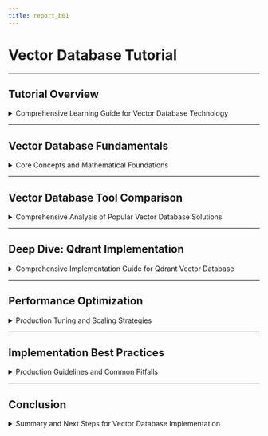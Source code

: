 ```yaml
---
title: report_b01
---
```


# Vector Database Tutorial

---

## Tutorial Overview

<details>
<summary>Comprehensive Learning Guide for Vector Database Technology</summary>

---

- **Purpose**: Create comprehensive tutorial for vector database technology suitable for self-study and team knowledge sharing.  
- **Scope**: Definitions, common tools, detailed tool analysis, and practical implementation guidance.  
- **Target audience**: Data engineers, ML engineers, and technical teams requiring vector search capabilities.  
- **Key outcomes**: Understanding of vector databases, tool selection criteria, and implementation best practices.  

#### Learning Objectives

- **Conceptual understanding**: Master vector database fundamentals and use cases.  
- **Tool evaluation**: Compare popular vector database options and their strengths.  
- **Practical skills**: Implement vector search solutions using selected tools.  
- **Performance optimization**: Apply best practices for scaling and efficiency.  

---

#### Tutorial Structure

- **Foundation concepts**: Vector embeddings, similarity search, and indexing algorithms.  
- **Tool comparison**: Analysis of `10+` popular vector database solutions.  
- **Deep dive implementation**: Detailed examination of one selected tool with code examples.  
- **Performance tuning**: Optimization strategies and production considerations.  

---

</details>

---

## Vector Database Fundamentals

<details>
<summary>Core Concepts and Mathematical Foundations</summary>

---

- **Vector embeddings**: High-dimensional numerical representations of data (text, images, audio).  
- **Similarity search**: Finding vectors closest to a query vector using distance metrics.  
- **Distance metrics**: Cosine similarity, Euclidean distance, dot product for measuring vector proximity.  
- **Indexing algorithms**: HNSW, IVF, LSH for efficient approximate nearest neighbor search.  

#### Mathematical Foundations

- **Vector space model**: Data represented as points in high-dimensional space (`100-4096` dimensions typical).  
- **Cosine similarity calculation**:
  ```python
  import numpy as np
  
  def cosine_similarity(vector_a, vector_b):
      dot_product = np.dot(vector_a, vector_b)
      norm_a = np.linalg.norm(vector_a)
      norm_b = np.linalg.norm(vector_b)
      return dot_product / (norm_a * norm_b)
  
  # Example usage
  vec1 = np.array([0.1, 0.3, 0.5, 0.7])
  vec2 = np.array([0.2, 0.4, 0.6, 0.8])
  similarity = cosine_similarity(vec1, vec2)
  print(f"Cosine similarity: {similarity:.4f}")
  ```

- **Euclidean distance**: `sqrt(sum((a_i - b_i)^2))` for measuring direct distance between vectors.  
- **Dimensionality challenges**: Curse of dimensionality affecting search performance at scale.  

---

#### Use Cases and Applications

- **Semantic search**: Finding documents similar in meaning rather than exact keyword matches.  
- **Recommendation systems**: Suggesting items based on user behavior and item similarity.  
- **Image recognition**: Searching for visually similar images using CNN-generated embeddings.  
- **Anomaly detection**: Identifying outliers by measuring distance from normal patterns.  
- **RAG systems**: Retrieval-Augmented Generation for LLM knowledge enhancement.  

---

</details>

---

## Vector Database Tool Comparison

<details>
<summary>Comprehensive Analysis of Popular Vector Database Solutions</summary>

---

- **Open source solutions**: Chroma, Weaviate, Qdrant, Milvus for self-hosted deployments.  
- **Cloud-managed services**: Pinecone, Zilliz Cloud, Amazon OpenSearch for scalable solutions.  
- **Traditional databases**: PostgreSQL pgvector, MongoDB Atlas Search for existing infrastructure.  
- **Specialized engines**: Faiss, Annoy for high-performance research applications.  

#### Detailed Tool Analysis

| Tool | Type | Strengths | Weaknesses | Best Use Case |
|------|------|-----------|------------|---------------|
| **Pinecone** | Cloud SaaS | Fully managed, fast queries, auto-scaling | Vendor lock-in, cost at scale | Production RAG systems |
| **Chroma** | Open Source | Simple API, good documentation, embeddings support | Limited scale, newer project | Prototyping, small projects |
| **Weaviate** | Open Source | GraphQL API, multiple vectors per object, schema flexibility | Complex setup, resource intensive | Knowledge graphs, complex data |
| **Qdrant** | Open Source | Rust performance, payload filtering, clustering | Smaller ecosystem, learning curve | High-performance applications |
| **Milvus** | Open Source | Massive scale, multiple index types, distributed | Complex deployment, resource heavy | Enterprise scale deployments |
| **pgvector** | Extension | PostgreSQL integration, familiar SQL, ACID compliance | Performance limits, fewer features | Existing PostgreSQL workflows |

---

#### Selection Criteria Matrix

- **Scale requirements**:
  - Small (`<1M vectors`): Chroma, pgvector, SQLite-vss
  - Medium (`1M-100M vectors`): Qdrant, Weaviate, single-node Milvus
  - Large (`>100M vectors`): Pinecone, distributed Milvus, Zilliz Cloud

- **Infrastructure preferences**:
  - **Self-hosted**: Milvus, Qdrant, Weaviate, Chroma
  - **Cloud-managed**: Pinecone, Zilliz Cloud, Azure Cognitive Search
  - **Hybrid**: Weaviate Cloud, self-hosted with cloud backup

- **Integration complexity**:
  - **Simple**: Chroma, Pinecone (REST APIs)
  - **Moderate**: Qdrant, pgvector (SQL knowledge helpful)
  - **Complex**: Milvus (distributed setup), Weaviate (GraphQL)

---

</details>

---

## Deep Dive: Qdrant Implementation

<details>
<summary>Comprehensive Implementation Guide for Qdrant Vector Database</summary>

---

- **Selection rationale**: Qdrant chosen for balance of performance, features, and operational simplicity.  
- **Key features**: Rust-based performance, payload filtering, horizontal scaling, REST API.  
- **Deployment options**: Docker container, Kubernetes, cloud instances, Qdrant Cloud.  
- **Use case focus**: Building a semantic search system for technical documentation.  

#### Installation and Setup

- **Docker deployment**:
  ```bash
  # Pull and run Qdrant container
  docker pull qdrant/qdrant
  docker run -p 6333:6333 -p 6334:6334 qdrant/qdrant
  
  # With persistent storage
  docker run -p 6333:6333 -p 6334:6334 \
    -v $(pwd)/qdrant_storage:/qdrant/storage:z \
    qdrant/qdrant
  ```

- **Python client installation**:
  ```bash
  pip install qdrant-client sentence-transformers
  ```

- **Basic client setup**:
  ```python
  from qdrant_client import QdrantClient
  from qdrant_client.http import models
  
  # Connect to Qdrant instance
  client = QdrantClient("localhost", port=6333)
  
  # Verify connection
  print(client.get_collections())
  ```

---

#### Collection Creation and Configuration

- **Collection setup with optimized parameters**:
  ```python
  from qdrant_client.http import models
  
  # Create collection for document embeddings
  client.create_collection(
      collection_name="tech_docs",
      vectors_config=models.VectorParams(
          size=384,  # sentence-transformers/all-MiniLM-L6-v2 dimension
          distance=models.Distance.COSINE
      ),
      optimizers_config=models.OptimizersConfig(
          default_segment_number=2,
          max_segment_size=20000,
          memmap_threshold=20000,
          indexing_threshold=20000,
          flush_interval_sec=5,
          max_optimization_threads=2
      ),
      hnsw_config=models.HnswConfig(
          m=16,  # Number of bi-directional links for every new element
          ef_construct=100,  # Size of the dynamic candidate list
          full_scan_threshold=10000,  # Threshold for switching to brute-force search
          max_indexing_threads=2  # Number of parallel threads for indexing
      )
  )
  ```

- **Index configuration explanation**:
  - **HNSW parameters**: Hierarchical Navigable Small World algorithm for efficient ANN search
  - **M value**: Higher values improve recall but increase memory usage (`16` optimal for most cases)
  - **ef_construct**: Construction time vs accuracy tradeoff (`100-200` typical range)
  - **Distance metric**: Cosine similarity best for normalized embeddings

---

#### Data Ingestion Pipeline

- **Document preprocessing and embedding generation**:
  ```python
  from sentence_transformers import SentenceTransformer
  import uuid
  from typing import List, Dict
  
  # Initialize embedding model
  model = SentenceTransformer('sentence-transformers/all-MiniLM-L6-v2')
  
  def process_documents(documents: List[Dict]) -> List[Dict]:
      """
      Process documents and generate embeddings
      
      Args:
          documents: List of dicts with 'title', 'content', 'metadata'
      
      Returns:
          List of processed documents with embeddings
      """
      processed_docs = []
      
      for doc in documents:
          # Combine title and content for embedding
          text_to_embed = f"{doc['title']} {doc['content']}"
          
          # Generate embedding
          embedding = model.encode(text_to_embed).tolist()
          
          # Prepare document for insertion
          processed_doc = {
              "id": str(uuid.uuid4()),
              "vector": embedding,
              "payload": {
                  "title": doc["title"],
                  "content": doc["content"],
                  "url": doc.get("url", ""),
                  "category": doc.get("category", "general"),
                  "timestamp": doc.get("timestamp", ""),
                  "word_count": len(doc["content"].split())
              }
          }
          processed_docs.append(processed_doc)
      
      return processed_docs
  
  # Example document processing
  sample_docs = [
      {
          "title": "Vector Database Introduction",
          "content": "Vector databases store high-dimensional vectors...",
          "category": "tutorial",
          "url": "/docs/vector-intro"
      },
      {
          "title": "Qdrant Setup Guide",
          "content": "Qdrant is a vector similarity search engine...",
          "category": "implementation",
          "url": "/docs/qdrant-setup"
      }
  ]
  
  processed_documents = process_documents(sample_docs)
  ```

- **Batch insertion with error handling**:
  ```python
  from qdrant_client.http import models
  
  def insert_documents_batch(client, collection_name: str, documents: List[Dict], batch_size: int = 100):
      """
      Insert documents in batches with error handling
      """
      total_docs = len(documents)
      successful_inserts = 0
      
      for i in range(0, total_docs, batch_size):
          batch = documents[i:i + batch_size]
          
          try:
              # Prepare points for insertion
              points = [
                  models.PointStruct(
                      id=doc["id"],
                      vector=doc["vector"],
                      payload=doc["payload"]
                  ) for doc in batch
              ]
              
              # Insert batch
              operation_info = client.upsert(
                  collection_name=collection_name,
                  wait=True,
                  points=points
              )
              
              successful_inserts += len(batch)
              print(f"Inserted batch {i//batch_size + 1}: {len(batch)} documents")
              
          except Exception as e:
              print(f"Error inserting batch {i//batch_size + 1}: {str(e)}")
              continue
      
      print(f"Total successful inserts: {successful_inserts}/{total_docs}")
      return successful_inserts
  
  # Insert processed documents
  insert_documents_batch(client, "tech_docs", processed_documents)
  ```

---

#### Advanced Search Implementation

- **Semantic search with filtering**:
  ```python
  def semantic_search(
      query: str, 
      collection_name: str = "tech_docs",
      limit: int = 10,
      score_threshold: float = 0.7,
      category_filter: str = None
  ) -> List[Dict]:
      """
      Perform semantic search with optional filtering
      
      Args:
          query: Search query text
          collection_name: Qdrant collection name
          limit: Maximum number of results
          score_threshold: Minimum similarity score
          category_filter: Optional category filter
      
      Returns:
          List of search results with scores
      """
      # Generate query embedding
      query_embedding = model.encode(query).tolist()
      
      # Build filter conditions
      must_conditions = []
      if category_filter:
          must_conditions.append(
              models.FieldCondition(
                  key="category",
                  match=models.MatchValue(value=category_filter)
              )
          )
      
      # Add minimum word count filter (avoid very short documents)
      must_conditions.append(
          models.FieldCondition(
              key="word_count",
              range=models.Range(gte=10)
          )
      )
      
      search_filter = models.Filter(must=must_conditions) if must_conditions else None
      
      # Perform search
      search_results = client.search(
          collection_name=collection_name,
          query_vector=query_embedding,
          query_filter=search_filter,
          limit=limit,
          score_threshold=score_threshold,
          with_payload=True,
          with_vectors=False
      )
      
      # Format results
      formatted_results = []
      for result in search_results:
          formatted_results.append({
              "id": result.id,
              "score": result.score,
              "title": result.payload["title"],
              "content": result.payload["content"][:200] + "...",
              "category": result.payload["category"],
              "url": result.payload.get("url", "")
          })
      
      return formatted_results
  
  # Example searches
  results = semantic_search("How to set up vector database?", limit=5)
  for result in results:
      print(f"Score: {result['score']:.3f} - {result['title']}")
  
  # Category-filtered search
  tutorial_results = semantic_search(
      "vector similarity search", 
      category_filter="tutorial", 
      limit=3
  )
  ```

- **Hybrid search combining vector and text matching**:
  ```python
  def hybrid_search(
      query: str,
      text_fields: List[str] = ["title", "content"],
      vector_weight: float = 0.7,
      text_weight: float = 0.3,
      limit: int = 10
  ) -> List[Dict]:
      """
      Combine vector similarity with text matching for better results
      """
      # Vector search
      vector_results = semantic_search(query, limit=limit*2)
      
      # Text-based search using payload matching
      text_conditions = []
      for field in text_fields:
          text_conditions.append(
              models.FieldCondition(
                  key=field,
                  match=models.MatchText(text=query)
              )
          )
      
      text_filter = models.Filter(should=text_conditions)
      
      text_results = client.scroll(
          collection_name="tech_docs",
          scroll_filter=text_filter,
          limit=limit*2,
          with_payload=True,
          with_vectors=False
      )[0]  # scroll returns (points, next_page_offset)
      
      # Combine and rerank results
      combined_scores = {}
      
      # Add vector scores
      for result in vector_results:
          combined_scores[result["id"]] = {
              "vector_score": result["score"] * vector_weight,
              "text_score": 0,
              "data": result
          }
      
      # Add text scores (simple keyword matching)
      query_terms = query.lower().split()
      for point in text_results:
          point_id = point.id
          text_content = (
              point.payload.get("title", "") + " " + 
              point.payload.get("content", "")
          ).lower()
          
          # Simple term frequency scoring
          text_score = sum(text_content.count(term) for term in query_terms)
          text_score = min(text_score / len(query_terms), 1.0)  # Normalize
          
          if point_id in combined_scores:
              combined_scores[point_id]["text_score"] = text_score * text_weight
          else:
              combined_scores[point_id] = {
                  "vector_score": 0,
                  "text_score": text_score * text_weight,
                  "data": {
                      "id": point_id,
                      "title": point.payload["title"],
                      "content": point.payload["content"][:200] + "...",
                      "category": point.payload["category"]
                  }
              }
      
      # Calculate final scores and sort
      final_results = []
      for point_id, scores in combined_scores.items():
          final_score = scores["vector_score"] + scores["text_score"]
          result_data = scores["data"]
          result_data["final_score"] = final_score
          result_data["vector_score"] = scores["vector_score"]
          result_data["text_score"] = scores["text_score"]
          final_results.append(result_data)
      
      # Sort by final score and return top results
      final_results.sort(key=lambda x: x["final_score"], reverse=True)
      return final_results[:limit]
  ```

---

</details>

---

## Performance Optimization

<details>
<summary>Production Tuning and Scaling Strategies</summary>

---

- **Index optimization**: Tuning HNSW parameters for optimal speed-accuracy tradeoff.  
- **Memory management**: Configuring segment sizes and memmap thresholds for efficient RAM usage.  
- **Query optimization**: Batch processing, connection pooling, and caching strategies.  
- **Monitoring setup**: Metrics collection for performance tracking and capacity planning.  

#### HNSW Parameter Tuning

- **M parameter optimization**:
  ```python
  # Test different M values for your dataset
  test_configs = [
      {"m": 8, "ef_construct": 100},   # Lower memory, faster indexing
      {"m": 16, "ef_construct": 100},  # Balanced (recommended)
      {"m": 32, "ef_construct": 200},  # Higher accuracy, more memory
      {"m": 64, "ef_construct": 400}   # Maximum accuracy
  ]
  
  for config in test_configs:
      # Create test collection
      test_collection = f"test_m_{config['m']}"
      client.create_collection(
          collection_name=test_collection,
          vectors_config=models.VectorParams(size=384, distance=models.Distance.COSINE),
          hnsw_config=models.HnswConfig(
              m=config["m"],
              ef_construct=config["ef_construct"]
          )
      )
      
      # Measure indexing time and memory usage
      start_time = time.time()
      insert_documents_batch(client, test_collection, processed_documents)
      indexing_time = time.time() - start_time
      
      # Measure search performance
      search_times = []
      for _ in range(100):
          start_search = time.time()
          semantic_search("vector database tutorial", collection_name=test_collection)
          search_times.append(time.time() - start_search)
      
      avg_search_time = sum(search_times) / len(search_times)
      
      print(f"M={config['m']}: Indexing={indexing_time:.2f}s, "
            f"Search={avg_search_time*1000:.2f}ms")
  ```

- **Memory optimization configuration**:
  ```python
  # Production-optimized collection configuration
  client.create_collection(
      collection_name="production_docs",
      vectors_config=models.VectorParams(
          size=384,
          distance=models.Distance.COSINE
      ),
      optimizers_config=models.OptimizersConfig(
          # Segment configuration for memory efficiency
          default_segment_number=4,          # More segments = better parallelization
          max_segment_size=50000,            # Larger segments = better compression
          memmap_threshold=50000,            # Use memory mapping for large segments
          indexing_threshold=50000,          # Build index after this many vectors
          flush_interval_sec=30,             # Balance between durability and performance
          max_optimization_threads=4        # Use available CPU cores
      ),
      hnsw_config=models.HnswConfig(
          m=16,                              # Balanced accuracy/memory
          ef_construct=200,                  # Higher for better index quality
          full_scan_threshold=1000,          # Switch to brute force for small result sets
          max_indexing_threads=4             # Parallel index construction
      )
  )
  ```

---

#### Scaling and Performance Monitoring

- **Connection pooling and batch optimization**:
  ```python
  import asyncio
  from qdrant_client import AsyncQdrantClient
  from typing import List
  
  class QdrantManager:
      def __init__(self, host: str = "localhost", port: int = 6333, pool_size: int = 10):
          self.client = AsyncQdrantClient(host=host, port=port)
          self.semaphore = asyncio.Semaphore(pool_size)
      
      async def batch_search(self, queries: List[str], collection_name: str) -> List[List[Dict]]:
          """
          Process multiple search queries concurrently
          """
          async def search_single(query: str):
              async with self.semaphore:
                  query_embedding = model.encode(query).tolist()
                  results = await self.client.search(
                      collection_name=collection_name,
                      query_vector=query_embedding,
                      limit=10,
                      with_payload=True
                  )
                  return [{"id": r.id, "score": r.score, "payload": r.payload} for r in results]
          
          # Execute all searches concurrently
          tasks = [search_single(query) for query in queries]
          results = await asyncio.gather(*tasks)
          return results
      
      async def close(self):
          await self.client.close()
  
  # Usage example
  async def main():
      manager = QdrantManager(pool_size=20)
      
      queries = [
          "vector database setup",
          "similarity search algorithms",
          "HNSW index optimization",
          "embedding generation techniques"
      ]
      
      start_time = time.time()
      results = await manager.batch_search(queries, "tech_docs")
      total_time = time.time() - start_time
      
      print(f"Processed {len(queries)} queries in {total_time:.2f}s")
      print(f"Average time per query: {total_time/len(queries)*1000:.2f}ms")
      
      await manager.close()
  
  # Run async example
  # asyncio.run(main())
  ```

- **Performance monitoring and alerting**:
  ```python
  import psutil
  import time
  from dataclasses import dataclass
  from typing import Dict, List
  
  @dataclass
  class PerformanceMetrics:
      timestamp: float
      memory_usage_mb: float
      cpu_usage_percent: float
      active_connections: int
      avg_search_time_ms: float
      collection_size: int
      index_build_time_s: float
  
  class QdrantMonitor:
      def __init__(self, client: QdrantClient, collection_name: str):
          self.client = client
          self.collection_name = collection_name
          self.metrics_history: List[PerformanceMetrics] = []
      
      def collect_metrics(self) -> PerformanceMetrics:
          """Collect current performance metrics"""
          # System metrics
          memory_usage = psutil.virtual_memory().used / (1024 * 1024)  # MB
          cpu_usage = psutil.cpu_percent(interval=1)
          
          # Qdrant metrics
          collection_info = self.client.get_collection(self.collection_name)
          collection_size = collection_info.points_count
          
          # Measure search performance
          search_times = []
          test_query = model.encode("test performance query").tolist()
          
          for _ in range(10):
              start_time = time.time()
              self.client.search(
                  collection_name=self.collection_name,
                  query_vector=test_query,
                  limit=5
              )
              search_times.append((time.time() - start_time) * 1000)  # Convert to ms
          
          avg_search_time = sum(search_times) / len(search_times)
          
          metrics = PerformanceMetrics(
              timestamp=time.time(),
              memory_usage_mb=memory_usage,
              cpu_usage_percent=cpu_usage,
              active_connections=1,  # Would need actual connection pool monitoring
              avg_search_time_ms=avg_search_time,
              collection_size=collection_size,
              index_build_time_s=0  # Would measure during index rebuilds
          )
          
          self.metrics_history.append(metrics)
          return metrics
      
      def generate_performance_report(self, hours: int = 24) -> Dict:
          """Generate performance summary for specified time period"""
          cutoff_time = time.time() - (hours * 3600)
          recent_metrics = [m for m in self.metrics_history if m.timestamp > cutoff_time]
          
          if not recent_metrics:
              return {"error": "No metrics available for specified period"}
          
          return {
              "period_hours": hours,
              "total_measurements": len(recent_metrics),
              "avg_memory_usage_mb": sum(m.memory_usage_mb for m in recent_metrics) / len(recent_metrics),
              "max_memory_usage_mb": max(m.memory_usage_mb for m in recent_metrics),
              "avg_cpu_usage_percent": sum(m.cpu_usage_percent for m in recent_metrics) / len(recent_metrics),
              "avg_search_time_ms": sum(m.avg_search_time_ms for m in recent_metrics) / len(recent_metrics),
              "max_search_time_ms": max(m.avg_search_time_ms for m in recent_metrics),
              "collection_size": recent_metrics[-1].collection_size
          }
  
  # Example monitoring setup
  monitor = QdrantMonitor(client, "tech_docs")
  current_metrics = monitor.collect_metrics()
  print(f"Current search time: {current_metrics.avg_search_time_ms:.2f}ms")
  print(f"Memory usage: {current_metrics.memory_usage_mb:.1f}MB")
  ```

---

#### Production Deployment Considerations

- **High availability setup**:
  ```yaml
  # docker-compose.yml for HA Qdrant cluster
  version: '3.8'
  services:
    qdrant-node-1:
      image: qdrant/qdrant:latest
      ports:
        - "6333:6333"
        - "6334:6334"
      volumes:
        - ./qdrant_data_1:/qdrant/storage
      environment:
        - QDRANT__CLUSTER__ENABLED=true
        - QDRANT__CLUSTER__P2P__PORT=6335
        - QDRANT__CLUSTER__CONSENSUS__TICK_PERIOD_MS=100
      networks:
        - qdrant-network
    
    qdrant-node-2:
      image: qdrant/qdrant:latest
      ports:
        - "6336:6333"
        - "6337:6334"
      volumes:
        - ./qdrant_data_2:/qdrant/storage
      environment:
        - QDRANT__CLUSTER__ENABLED=true
        - QDRANT__CLUSTER__P2P__PORT=6335
        - QDRANT__CLUSTER__CONSENSUS__TICK_PERIOD_MS=100
      networks:
        - qdrant-network
      depends_on:
        - qdrant-node-1
    
    nginx:
      image: nginx:alpine
      ports:
        - "80:80"
      volumes:
        - ./nginx.conf:/etc/nginx/nginx.conf
      depends_on:
        - qdrant-node-1
        - qdrant-node-2
      networks:
        - qdrant-network
  
  networks:
    qdrant-network:
      driver: bridge
  ```

- **Backup and disaster recovery**:
  ```python
  import shutil
  import os
  from datetime import datetime
  
  def backup_qdrant_collection(
      collection_name: str,
      backup_dir: str = "./backups",
      client: QdrantClient = client
  ):
      """Create full backup of Qdrant collection"""
      timestamp = datetime.now().strftime("%Y%m%d_%H%M%S")
      backup_path = os.path.join(backup_dir, f"{collection_name}_{timestamp}")
      
      try:
          # Create snapshot
          snapshot_info = client.create_snapshot(collection_name)
          
          # Download snapshot
          snapshot_data = client.get_snapshot(collection_name, snapshot_info.name)
          
          # Save to backup directory
          os.makedirs(backup_path, exist_ok=True)
          with open(os.path.join(backup_path, "snapshot.tar"), "wb") as f:
              f.write(snapshot_data)
          
          # Save collection info
          collection_info = client.get_collection(collection_name)
          with open(os.path.join(backup_path, "collection_info.json"), "w") as f:
              import json
              f.write(json.dumps({
                  "name": collection_name,
                  "points_count": collection_info.points_count,
                  "vectors_config": str(collection_info.config.params.vectors),
                  "backup_timestamp": timestamp
              }, indent=2))
          
          print(f"Backup completed: {backup_path}")
          return backup_path
          
      except Exception as e:
          print(f"Backup failed: {str(e)}")
          return None
  
  def restore_qdrant_collection(backup_path: str, new_collection_name: str = None):
      """Restore collection from backup"""
      # Implementation would depend on specific backup format
      # This is a simplified example
      pass
  ```

---

</details>

---

## Implementation Best Practices

<details>
<summary>Production Guidelines and Common Pitfalls</summary>

---

- **Data preparation**: Consistent embedding models, proper text preprocessing, and quality control measures.  
- **Schema design**: Flexible payload structure, efficient filtering fields, and future-proof indexing strategy.  
- **Security considerations**: Access control, API rate limiting, and data encryption requirements.  
- **Testing strategies**: Performance benchmarking, accuracy validation, and load testing procedures.  

#### Data Quality and Preprocessing

- **Text preprocessing pipeline**:
  ```python
  import re
  from typing import Dict, List
  import nltk
  from nltk.corpus import stopwords
  from nltk.tokenize import word_tokenize
  
  # Download required NLTK data
  # nltk.download('punkt')
  # nltk.download('stopwords')
  
  class TextPreprocessor:
      def __init__(self, language: str = 'english'):
          self.stop_words = set(stopwords.words(language))
          self.language = language
      
      def clean_text(self, text: str) -> str:
          """Clean and normalize text for better embeddings"""
          # Remove HTML tags
          text = re.sub(r'<[^>]+>', '', text)
          
          # Remove URLs
          text = re.sub(r'http[s]?://(?:[a-zA-Z]|[0-9]|[$-_@.&+]|[!*\\(\\),]|(?:%[0-9a-fA-F][0-9a-fA-F]))+', '', text)
          
          # Remove special characters but keep spaces and basic punctuation
          text = re.sub(r'[^\w\s\.\,\!\?\-]', '', text)
          
          # Normalize whitespace
          text = re.sub(r'\s+', ' ', text).strip()
          
          # Convert to lowercase
          text = text.lower()
          
          return text
      
      def extract_keywords(self, text: str, max_keywords: int = 10) -> List[str]:
          """Extract important keywords for additional filtering"""
          cleaned_text = self.clean_text(text)
          tokens = word_tokenize(cleaned_text)
          
          # Filter out stop words and short words
          keywords = [
              word for word in tokens 
              if word not in self.stop_words 
              and len(word) > 2 
              and word.isalpha()
          ]
          
          # Simple frequency-based keyword extraction
          from collections import Counter
          keyword_freq = Counter(keywords)
          
          return [word for word, freq in keyword_freq.most_common(max_keywords)]
      
      def prepare_document(self, doc: Dict) -> Dict:
          """Prepare document for embedding and indexing"""
          # Clean title and content
          clean_title = self.clean_text(doc.get('title', ''))
          clean_content = self.clean_text(doc.get('content', ''))
          
          # Extract keywords
          keywords = self.extract_keywords(clean_title + ' ' + clean_content)
          
          # Combine for embedding
          embedding_text = f"{clean_title} {clean_content}"
          
          return {
              'embedding_text': embedding_text,
              'clean_title': clean_title,
              'clean_content': clean_content,
              'keywords': keywords,
              'original_doc': doc
          }
  
  # Usage example
  preprocessor = TextPreprocessor()
  sample_doc = {
      'title': 'Vector Database Setup Guide',
      'content': 'This guide explains how to set up a vector database for similarity search...',
      'url': '/docs/vector-setup'
  }
  
  prepared_doc = preprocessor.prepare_document(sample_doc)
  print(f"Keywords: {prepared_doc['keywords']}")
  ```

- **Embedding consistency and versioning**:
  ```python
  from typing import Optional
  import hashlib
  import json
  
  class EmbeddingManager:
      def __init__(self, model_name: str = 'sentence-transformers/all-MiniLM-L6-v2'):
          self.model = SentenceTransformer(model_name)
          self.model_name = model_name
          self.model_version = self._get_model_version()
      
      def _get_model_version(self) -> str:
          """Generate consistent version hash for model"""
          # In production, you'd use actual model version/hash
          model_info = f"{self.model_name}_{str(self.model.get_sentence_embedding_dimension())}"
          return hashlib.md5(model_info.encode()).hexdigest()[:8]
      
      def generate_embedding(self, text: str, include_metadata: bool = True) -> Dict:
          """Generate embedding with metadata for version tracking"""
          embedding = self.model.encode(text).tolist()
          
          result = {
              'vector': embedding,
              'dimension': len(embedding)
          }
          
          if include_metadata:
              result.update({
                  'model_name': self.model_name,
                  'model_version': self.model_version,
                  'text_hash': hashlib.md5(text.encode()).hexdigest(),
                  'generation_timestamp': time.time()
              })
          
          return result
      
      def validate_embedding_compatibility(self, stored_metadata: Dict) -> bool:
          """Check if stored embedding is compatible with current model"""
          return (
              stored_metadata.get('model_name') == self.model_name and
              stored_metadata.get('model_version') == self.model_version and
              stored_metadata.get('dimension') == self.model.get_sentence_embedding_dimension()
          )
  
  # Example usage
  embedding_manager = EmbeddingManager()
  embedding_result = embedding_manager.generate_embedding("vector database tutorial")
  print(f"Model version: {embedding_result['model_version']}")
  print(f"Embedding dimension: {embedding_result['dimension']}")
  ```

---

#### Testing and Validation Framework

- **Accuracy testing suite**:
  ```python
  import random
  from typing import List, Tuple, Dict
  import numpy as np
  
  class VectorSearchTester:
      def __init__(self, client: QdrantClient, collection_name: str):
          self.client = client
          self.collection_name = collection_name
          self.test_queries = []
          self.ground_truth = {}
      
      def create_test_dataset(self, queries_and_expected: List[Tuple[str, List[str]]]):
          """
          Create test dataset with queries and expected relevant documents
          
          Args:
              queries_and_expected: List of (query, expected_doc_ids) tuples
          """
          for query, expected_ids in queries_and_expected:
              self.test_queries.append(query)
              self.ground_truth[query] = set(expected_ids)
      
      def calculate_precision_recall(self, query: str, retrieved_ids: List[str], k: int = 10) -> Dict:
          """Calculate precision and recall for a single query"""
          retrieved_set = set(retrieved_ids[:k])
          relevant_set = self.ground_truth.get(query, set())
          
          if not relevant_set:
              return {'precision': 0, 'recall': 0, 'f1': 0}
          
          true_positives = len(retrieved_set.intersection(relevant_set))
          
          precision = true_positives / len(retrieved_set) if retrieved_set else 0
          recall = true_positives / len(relevant_set) if relevant_set else 0
          f1 = 2 * (precision * recall) / (precision + recall) if (precision + recall) > 0 else 0
          
          return {
              'precision': precision,
              'recall': recall,
              'f1': f1,
              'true_positives': true_positives,
              'retrieved_count': len(retrieved_set),
              'relevant_count': len(relevant_set)
          }
      
      def run_accuracy_test(self, k_values: List[int] = [1, 5, 10]) -> Dict:
          """Run comprehensive accuracy test"""
          results = {}
          
          for k in k_values:
              precision_scores = []
              recall_scores = []
              f1_scores = []
              
              for query in self.test_queries:
                  # Perform search
                  search_results = semantic_search(query, self.collection_name, limit=k)
                  retrieved_ids = [result['id'] for result in search_results]
                  
                  # Calculate metrics
                  metrics = self.calculate_precision_recall(query, retrieved_ids, k)
                  precision_scores.append(metrics['precision'])
                  recall_scores.append(metrics['recall'])
                  f1_scores.append(metrics['f1'])
              
              results[f'top_{k}'] = {
                  'avg_precision': np.mean(precision_scores),
                  'avg_recall': np.mean(recall_scores),
                  'avg_f1': np.mean(f1_scores),
                  'precision_std': np.std(precision_scores),
                  'recall_std': np.std(recall_scores),
                  'f1_std': np.std(f1_scores)
              }
          
          return results
      
      def performance_benchmark(self, num_queries: int = 100, concurrent_users: int = 1) -> Dict:
          """Benchmark search performance under load"""
          import threading
          import time
          from concurrent.futures import ThreadPoolExecutor
          
          def single_search():
              query = random.choice(self.test_queries)
              start_time = time.time()
              semantic_search(query, self.collection_name, limit=10)
              return time.time() - start_time
          
          # Single-threaded baseline
          start_time = time.time()
          single_thread_times = [single_search() for _ in range(num_queries)]
          single_thread_total = time.time() - start_time
          
          # Multi-threaded test
          with ThreadPoolExecutor(max_workers=concurrent_users) as executor:
              start_time = time.time()
              multi_thread_times = list(executor.map(lambda _: single_search(), range(num_queries)))
              multi_thread_total = time.time() - start_time
          
          return {
              'single_thread': {
                  'total_time': single_thread_total,
                  'avg_query_time': np.mean(single_thread_times),
                  'queries_per_second': num_queries / single_thread_total,
                  'p95_latency': np.percentile(single_thread_times, 95),
                  'p99_latency': np.percentile(single_thread_times, 99)
              },
              'multi_thread': {
                  'total_time': multi_thread_total,
                  'avg_query_time': np.mean(multi_thread_times),
                  'queries_per_second': num_queries / multi_thread_total,
                  'p95_latency': np.percentile(multi_thread_times, 95),
                  'p99_latency': np.percentile(multi_thread_times, 99),
                  'concurrent_users': concurrent_users
              }
          }
  
  # Example test setup
  test_data = [
      ("vector database setup", ["doc_1", "doc_5", "doc_12"]),
      ("similarity search algorithms", ["doc_3", "doc_8", "doc_15"]),
      ("HNSW index optimization", ["doc_2", "doc_7", "doc_11"])
  ]
  
  tester = VectorSearchTester(client, "tech_docs")
  tester.create_test_dataset(test_data)
  
  # Run accuracy tests
  accuracy_results = tester.run_accuracy_test()
  print("Accuracy Results:")
  for k, metrics in accuracy_results.items():
      print(f"{k}: Precision={metrics['avg_precision']:.3f}, "
            f"Recall={metrics['avg_recall']:.3f}, "
            f"F1={metrics['avg_f1']:.3f}")
  
  # Run performance benchmark
  perf_results = tester.performance_benchmark(num_queries=50, concurrent_users=5)
  print(f"Single-thread QPS: {perf_results['single_thread']['queries_per_second']:.2f}")
  print(f"Multi-thread QPS: {perf_results['multi_thread']['queries_per_second']:.2f}")
  ```

---

</details>

---

## Conclusion

<details>
<summary>Summary and Next Steps for Vector Database Implementation</summary>

---

- **Key learnings**: Vector databases enable semantic search beyond keyword matching using high-dimensional embeddings.  
- **Tool selection**: Qdrant provides excellent balance of performance, features, and operational simplicity for most use cases.  
- **Implementation approach**: Start with simple setup, optimize based on actual performance requirements and usage patterns.  
- **Production readiness**: Requires proper monitoring, backup strategies, and performance tuning for enterprise deployment.  

#### Implementation Roadmap

- **Phase 1** (`Week 1-2`): Setup development environment, basic collection creation, simple search implementation.  
- **Phase 2** (`Week 3-4`): Advanced search features, performance optimization, monitoring implementation.  
- **Phase 3** (`Week 5-6`): Production deployment, backup strategies, load testing, and team training.  
- **Phase 4** (`Ongoing`): Performance monitoring, capacity planning, and feature enhancement based on user feedback.  

---

#### Additional Resources

- **Official documentation**: [https://qdrant.tech/documentation/](https://qdrant.tech/documentation/)  
- **Community examples**: [https://github.com/qdrant/qdrant-examples](https://github.com/qdrant/qdrant-examples)  
- **Performance benchmarks**: [https://qdrant.tech/benchmarks/](https://qdrant.tech/benchmarks/)  
- **Vector database comparison**: [https://www.pinecone.io/learn/vector-database/](https://www.pinecone.io/learn/vector-database/)  

---

</details>
